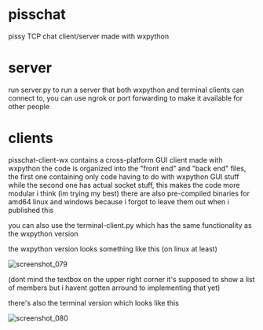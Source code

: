 # pisschat
pissy TCP chat client/server made with wxpython

# server
run server.py to run a server that both wxpython and terminal clients can connect to, you can use ngrok or port forwarding to make it available for other people

# clients
pisschat-client-wx contains a cross-platform GUI client made with wxpython
the code is organized into the "front end" and "back end" files, the first one containing only code having to do with wxpython GUI stuff while the second one has actual socket stuff, this makes the code more modular i think (im trying my best)
there are also pre-compiled binaries for amd64 linux and windows because i forgot to leave them out when i published this

you can also use the terminal-client.py which has the same functionality as the wxpython version

the wxpython version looks something like this (on linux at least)

![screenshot_079](https://user-images.githubusercontent.com/86350819/206936861-8fac56fd-b234-4e2a-869b-511c6b8aa2ff.png)

(dont mind the textbox on the upper right corner it's supposed to show a list of members but i havent gotten arround to implementing that yet)

there's also the terminal version which looks like this

![screenshot_080](https://user-images.githubusercontent.com/86350819/206937223-8a4cd821-55c1-44c2-84f3-6d41c291ca42.png)
